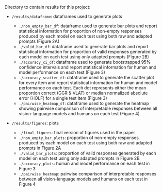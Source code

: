 Directory to contain results for this project:

- `/results/dataframe`: dataframes used to generate plots
    - `./non_empty_bar_df`: dataframe used to generate bar plots and report statistical information for proportion of non-empty responses produced by each model on each test using both raw and adapted prompts (Figure 2A)
    - `./valid_bar_df`: dataframe used to generate bar plots and report statistical information for proportion of valid responses generated by each model on each test using only adapted prompts (Figure 2B)
    - `./accuracy_ci_df`: dataframe used to generate bootstrapped 95% confidence intervals and report statistical information for human and model performance on each test (Figure 3)
    - `./accuracy_scatter_df`: dataframe used to generate the scatter plot for every item and report statistical information for human and model performance on each test. Each dot represents either the mean proportion correct (GGR & VLAT)
or median normalized absolute error (HOLF) for a single test item (Figure 3)
    - `./pairwise_heatmap_df`: dataframe used to generate the heatmap showing pairwise comparison of interpretable responses between all vision-language models and humans on each test (Figure 4)

- `/results/figures`: plots
    - `./final_figures`: final version of figures used in the paper
    - `./non_empty_bar_plots`: proportion of non-empty responses produced by each model on each test using both raw and adapted prompts in Figure 2A
    - `./valid_bar_plots`: proportion of valid responses generated by each model on each test using only adapted prompts in Figure 2B
    - `./accuracy_plots`: human and model performance on each test in Figure 3
    - `./pairwise_heatmap`: pairwise comparison of interpretable responses between all vision-language models and humans on each test in Figure 4